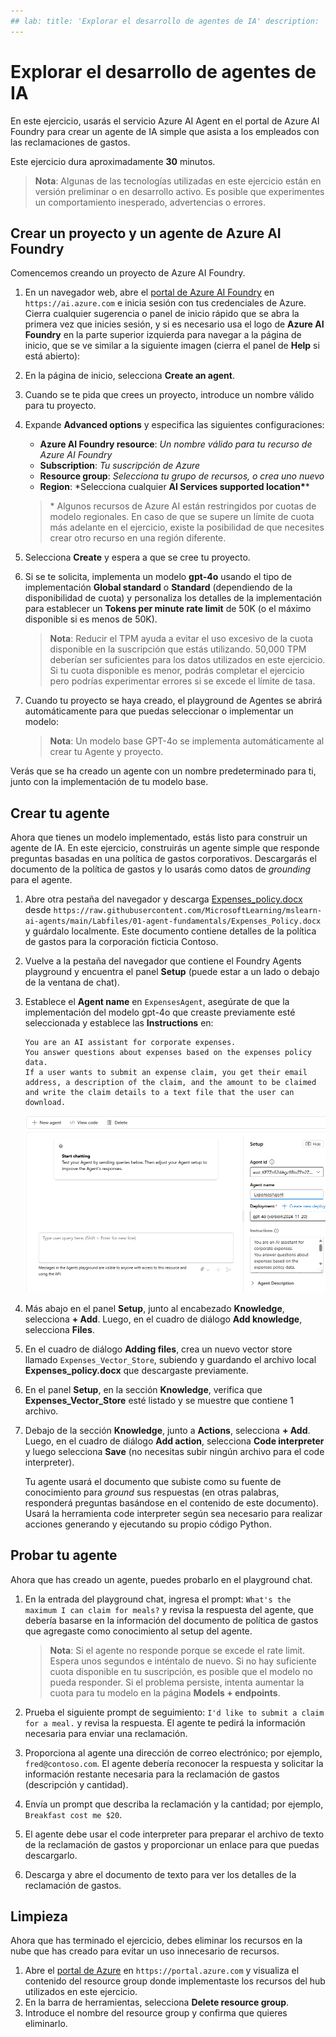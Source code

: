 ```yaml
---
## lab: title: 'Explorar el desarrollo de agentes de IA' description: 'Da tus primeros pasos en el desarrollo de agentes de IA explorando el servicio Azure AI Agent en el portal de Azure AI Foundry.'
---
```


# Explorar el desarrollo de agentes de IA

En este ejercicio, usarás el servicio Azure AI Agent en el portal de Azure AI Foundry para crear un agente de IA simple que asista a los empleados con las reclamaciones de gastos.

Este ejercicio dura aproximadamente **30** minutos.

> **Nota**: Algunas de las tecnologías utilizadas en este ejercicio están en versión preliminar o en desarrollo activo. Es posible que experimentes un comportamiento inesperado, advertencias o errores.

## Crear un proyecto y un agente de Azure AI Foundry

Comencemos creando un proyecto de Azure AI Foundry.

1. En un navegador web, abre el [portal de Azure AI Foundry](https://ai.azure.com) en `https://ai.azure.com` e inicia sesión con tus credenciales de Azure. Cierra cualquier sugerencia o panel de inicio rápido que se abra la primera vez que inicies sesión, y si es necesario usa el logo de **Azure AI Foundry** en la parte superior izquierda para navegar a la página de inicio, que se ve similar a la siguiente imagen (cierra el panel de **Help** si está abierto):

2. En la página de inicio, selecciona **Create an agent**.

3. Cuando se te pida que crees un proyecto, introduce un nombre válido para tu proyecto.

4. Expande **Advanced options** y especifica las siguientes configuraciones:

    - **Azure AI Foundry resource**: _Un nombre válido para tu recurso de Azure AI Foundry_
    - **Subscription**: _Tu suscripción de Azure_
    - **Resource group**: _Selecciona tu grupo de recursos, o crea uno nuevo_
    - **Region**: \*Selecciona cualquier **AI Services supported location\***\*

    > \* Algunos recursos de Azure AI están restringidos por cuotas de modelo regionales. En caso de que se supere un límite de cuota más adelante en el ejercicio, existe la posibilidad de que necesites crear otro recurso en una región diferente.

5. Selecciona **Create** y espera a que se cree tu proyecto.

6. Si se te solicita, implementa un modelo **gpt-4o** usando el tipo de implementación **Global standard** o **Standard** (dependiendo de la disponibilidad de cuota) y personaliza los detalles de la implementación para establecer un **Tokens per minute rate limit** de 50K (o el máximo disponible si es menos de 50K).

    > **Nota**: Reducir el TPM ayuda a evitar el uso excesivo de la cuota disponible en la suscripción que estás utilizando. 50,000 TPM deberían ser suficientes para los datos utilizados en este ejercicio. Si tu cuota disponible es menor, podrás completar el ejercicio pero podrías experimentar errores si se excede el límite de tasa.

7. Cuando tu proyecto se haya creado, el playground de Agentes se abrirá automáticamente para que puedas seleccionar o implementar un modelo:

    > **Nota**: Un modelo base GPT-4o se implementa automáticamente al crear tu Agente y proyecto.

Verás que se ha creado un agente con un nombre predeterminado para ti, junto con la implementación de tu modelo base.

## Crear tu agente

Ahora que tienes un modelo implementado, estás listo para construir un agente de IA. En este ejercicio, construirás un agente simple que responde preguntas basadas en una política de gastos corporativos. Descargarás el documento de la política de gastos y lo usarás como datos de _grounding_ para el agente.

1. Abre otra pestaña del navegador y descarga [Expenses_policy.docx](https://raw.githubusercontent.com/MicrosoftLearning/mslearn-ai-agents/main/Labfiles/01-agent-fundamentals/Expenses_Policy.docx) desde `https://raw.githubusercontent.com/MicrosoftLearning/mslearn-ai-agents/main/Labfiles/01-agent-fundamentals/Expenses_Policy.docx` y guárdalo localmente. Este documento contiene detalles de la política de gastos para la corporación ficticia Contoso.

1. Vuelve a la pestaña del navegador que contiene el Foundry Agents playground y encuentra el panel **Setup** (puede estar a un lado o debajo de la ventana de chat).

1. Establece el **Agent name** en `ExpensesAgent`, asegúrate de que la implementación del modelo gpt-4o que creaste previamente esté seleccionada y establece las **Instructions** en:

    ```prompt
    You are an AI assistant for corporate expenses.
    You answer questions about expenses based on the expenses policy data.
    If a user wants to submit an expense claim, you get their email address, a description of the claim, and the amount to be claimed and write the claim details to a text file that the user can download.
    ```

    ![Screenshot of the AI agent setup page in Azure AI Foundry portal.](./Media/ai-agent-setup.png)

1. Más abajo en el panel **Setup**, junto al encabezado **Knowledge**, selecciona **+ Add**. Luego, en el cuadro de diálogo **Add knowledge**, selecciona **Files**.

1. En el cuadro de diálogo **Adding files**, crea un nuevo vector store llamado `Expenses_Vector_Store`, subiendo y guardando el archivo local **Expenses_policy.docx** que descargaste previamente.

1. En el panel **Setup**, en la sección **Knowledge**, verifica que **Expenses_Vector_Store** esté listado y se muestre que contiene 1 archivo.

1. Debajo de la sección **Knowledge**, junto a **Actions**, selecciona **+ Add**. Luego, en el cuadro de diálogo **Add action**, selecciona **Code interpreter** y luego selecciona **Save** (no necesitas subir ningún archivo para el code interpreter).

    Tu agente usará el documento que subiste como su fuente de conocimiento para _ground_ sus respuestas (en otras palabras, responderá preguntas basándose en el contenido de este documento). Usará la herramienta code interpreter según sea necesario para realizar acciones generando y ejecutando su propio código Python.

## Probar tu agente

Ahora que has creado un agente, puedes probarlo en el playground chat.

1. En la entrada del playground chat, ingresa el prompt: `What's the maximum I can claim for meals?` y revisa la respuesta del agente, que debería basarse en la información del documento de política de gastos que agregaste como conocimiento al setup del agente.

    > **Nota**: Si el agente no responde porque se excede el rate limit. Espera unos segundos e inténtalo de nuevo. Si no hay suficiente cuota disponible en tu suscripción, es posible que el modelo no pueda responder. Si el problema persiste, intenta aumentar la cuota para tu modelo en la página **Models + endpoints**.

2. Prueba el siguiente prompt de seguimiento: `I'd like to submit a claim for a meal.` y revisa la respuesta. El agente te pedirá la información necesaria para enviar una reclamación.

3. Proporciona al agente una dirección de correo electrónico; por ejemplo, `fred@contoso.com`. El agente debería reconocer la respuesta y solicitar la información restante necesaria para la reclamación de gastos (descripción y cantidad).

4. Envía un prompt que describa la reclamación y la cantidad; por ejemplo, `Breakfast cost me $20`.

5. El agente debe usar el code interpreter para preparar el archivo de texto de la reclamación de gastos y proporcionar un enlace para que puedas descargarlo.

6. Descarga y abre el documento de texto para ver los detalles de la reclamación de gastos.

## Limpieza

Ahora que has terminado el ejercicio, debes eliminar los recursos en la nube que has creado para evitar un uso innecesario de recursos.

1. Abre el [portal de Azure](https://portal.azure.com) en `https://portal.azure.com` y visualiza el contenido del resource group donde implementaste los recursos del hub utilizados en este ejercicio.
2. En la barra de herramientas, selecciona **Delete resource group**.
3. Introduce el nombre del resource group y confirma que quieres eliminarlo.

